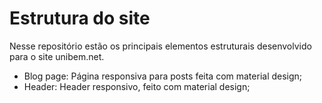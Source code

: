 # Estrutura do site
Nesse repositório estão os principais elementos estruturais desenvolvido para o site unibem.net.

- Blog page: Página responsiva para posts feita com material design;
- Header: Header responsivo, feito com material design;

